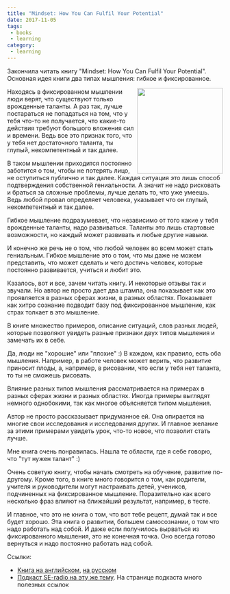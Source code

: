 ```yaml
---
title: "Mindset: How You Can Fulfil Your Potential"
date: 2017-11-05
tags:
 - books
 - learning
category:
 - learning
---
```


Закончила читать книгу "Mindset: How You Can Fulfil Your Potential".
Основная идея книги два типах мышления: гибкое и фиксированное.

<img align="right" src="https://images-na.ssl-images-amazon.com/images/I/417LU0cphCL._SX316_BO1,204,203,200_.jpg" width="200">


Находясь в фиксированном мышлении люди верят, что существуют только врожденные таланты.
А раз так, лучше постараться не попадаться на том, что у тебя что-то не получается, что какие-то действия требуют большого вложения сил и времени.
Ведь все это признак того, что у тебя нет достаточного таланта, ты глупый, некомпетентный и так далее.

В таком мышлении приходится постоянно заботится о том, чтобы не потерять лицо, не оступиться публично и так далее.
Каждая ситуация это лишь способ подтверждения собственной гениальности.
А значит не надо рисковать и браться за сложные проблемы, лучше делать то, что уже умеешь.
Ведь любой провал определяет человека, указывает что он глупый, некомпетентный и так далее.


Гибкое мышление подразумевает, что независимо от того какие у тебя врожденные таланты, надо развиваться.
Таланты это лишь стартовые возможности, но каждый может развивать и любые другие навыки.

И конечно же речь не о том, что любой человек во всем может стать гениальным.
Гибкое мышление это о том, что мы даже не можем представить, что может сделать и чего достичь человек, которые постоянно развивается, учиться и любит это.


Казалось, вот и все, зачем читать книгу. И некоторые отзывы так и звучали.
Но автор не просто дает два штампа, она показывает как это проявляется в разных сферах жизни, в разных областях.
Показывает как хитро сознание подводит базу под фиксированное мышление, как страх толкает в это мышление.

В книге множество примеров, описание ситуаций, слов разных людей, которые позволяют увидеть разные признаки двух типов мышления и замечать их в себе.

Да, люди не "хорошие" или "плохие" :)
В каждом, как правило, есть оба мышления.
Например, в работе человек может верить, что развитие приносит плоды, а, например, в рисовании, что если у тебя нет таланта, то ты не сможешь рисовать.

Влияние разных типов мышления рассматривается на примерах в разных сферах жизни и разных областях.
Иногда примеры выглядят немного однобокими, так как многое объясняется типом мышления.

Автор не просто рассказывает придуманное ей.
Она опирается на многие свои исследования и исследования других.
И главное желание за этими примерами увидеть урок, что-то новое, что позволит стать лучше.


Мне книга очень понравилась.
Нашла те области, где я себе говорю, что "тут нужен талант" :)

Очень советую книгу, чтобы начать смотреть на обучение, развитие по-другому.
Кроме того, в книге много говорится о том, как родители, учителя и руководители могут настраивать детей, учеников, подчиненных на фиксированное мышление.
Поразительно как всего несколько фраз влияют на ближайший результат, например, в тесте.

И главное, что это не книга о том, что вот тебе рецепт, думай так и все будет хорошо.
Эта книга о развитии, большем самосознании, о том что надо работать над собой.
И даже если получилось вырваться из фиксированного мышления, это не конечная точка.
Оно всегда готово вернуться и надо постоянно работать над собой.


Ссылки:

* [Книга на английском](https://www.amazon.com/gp/product/B005RZB65Q/ref=x_gr_w_bb?ie=UTF8&tag=x_gr_w_bb-20&linkCode=as2&camp=1789&creative=9325&creativeASIN=B005RZB65Q&SubscriptionId=1MGPYB6YW3HWK55XCGG2), [на русском](https://www.mann-ivanov-ferber.ru/books/mif/mindset/?utm_source=nkk&utm_medium=pdf&utm_campaign=read-chapter&utm_content=%D0%93%D0%B8%D0%B1%D0%BA%D0%BE%D0%B5+%D1%81%D0%BE%D0%B7%D0%BD%D0%B0%D0%BD%D0%B8%D0%B5)
* [Подкаст SE-radio на эту же тему](http://www.se-radio.net/2015/09/se-radio-episode-238-linda-rising-on-the-agile-brain/). На странице подкаста много полезных ссылок

